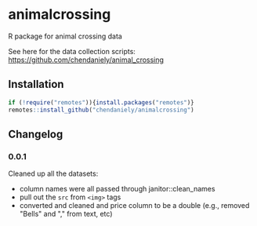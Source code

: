 # animalcrossing

R package for animal crossing data

See here for the data collection scripts: https://github.com/chendaniely/animal_crossing

## Installation

```r
if (!require("remotes")){install.packages("remotes")}
remotes::install_github("chendaniely/animalcrossing")
```

## Changelog

### 0.0.1

Cleaned up all the datasets:

- column names were all passed through janitor::clean_names
- pull out the `src` from `<img>` tags
- converted and cleaned and price column to be a double (e.g., removed "Bells" and "," from text, etc)
